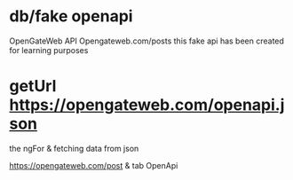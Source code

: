# db/fake openapi
OpenGateWeb API
Opengateweb.com/posts
this fake api has been created for learning purposes
# getUrl https://opengateweb.com/openapi.json

the ngFor & fetching data from json

https://opengateweb.com/post  & tab OpenApi
